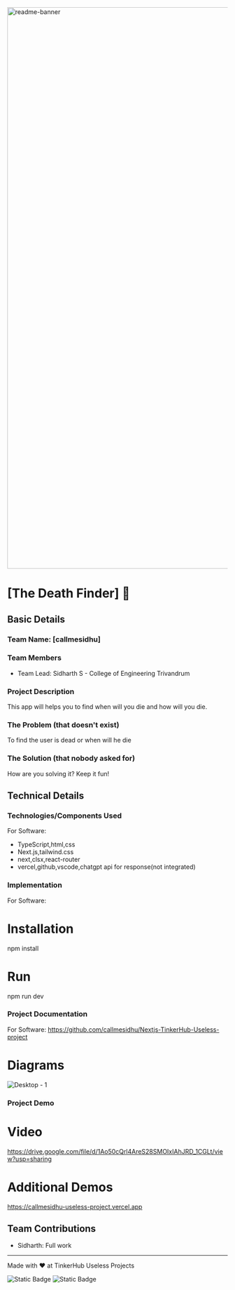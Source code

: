 <img width="1280" alt="readme-banner" src="https://github.com/user-attachments/assets/35332e92-44cb-425b-9dff-27bcf1023c6c">

# [The Death Finder] 🎯


## Basic Details
### Team Name: [callmesidhu]


### Team Members
- Team Lead: Sidharth S - College of Engineering Trivandrum

### Project Description
This app will helps you to find when will you die and how will you die.

### The Problem (that doesn't exist)
To find the user is dead or when will he die

### The Solution (that nobody asked for)
How are you solving it? Keep it fun!

## Technical Details
### Technologies/Components Used
For Software:
-  TypeScript,html,css 
-  Next.js,tailwind.css
-  next,clsx,react-router
-  vercel,github,vscode,chatgpt api for response(not integrated)


### Implementation
For Software:
# Installation
   npm install 

# Run
   npm run dev 

### Project Documentation
For Software: https://github.com/callmesidhu/Nextjs-TinkerHub-Useless-project


# Diagrams
 ![Desktop - 1](https://github.com/user-attachments/assets/83ae7d2d-c11d-4a59-930c-b029b1608706)


### Project Demo
# Video
  https://drive.google.com/file/d/1Ao50cQrl4AreS28SMOIxIAhJRD_1CGLt/view?usp=sharing

# Additional Demos
  https://callmesidhu-useless-project.vercel.app

## Team Contributions
- Sidharth: Full work


---
Made with ❤️ at TinkerHub Useless Projects 

![Static Badge](https://img.shields.io/badge/TinkerHub-24?color=%23000000&link=https%3A%2F%2Fwww.tinkerhub.org%2F)
![Static Badge](https://img.shields.io/badge/UselessProject--24-24?link=https%3A%2F%2Fwww.tinkerhub.org%2Fevents%2FQ2Q1TQKX6Q%2FUseless%2520Projects)



